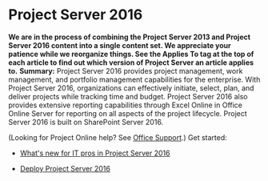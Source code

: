 
# Project Server 2016
 **We are in the process of combining the Project Server 2013 and Project Server 2016 content into a single content set. We appreciate your patience while we reorganize things. See the Applies To tag at the top of each article to find out which version of Project Server an article applies to.** **Summary:** Project Server 2016 provides project management, work management, and portfolio management capabilities for the enterprise.
With Project Server 2016, organizations can effectively initiate, select, plan, and deliver projects while tracking time and budget. Project Server 2016 also provides extensive reporting capabilities through Excel Online in Office Online Server for reporting on all aspects of the project lifecycle. Project Server 2016 is built on SharePoint Server 2016.
  
    
    

(Looking for Project Online help? See  [Office Support](https://go.microsoft.com/fwlink/p/?LinkId=536444).)
Get started:
  
    
    


-  [What's new for IT pros in Project Server 2016](c400e683-d9a0-4865-8859-0f566292af17.md)
    
  
-  [Deploy Project Server 2016](5892547e-7c7d-4a7f-b4ea-22822df3acb1.md)
    
  
